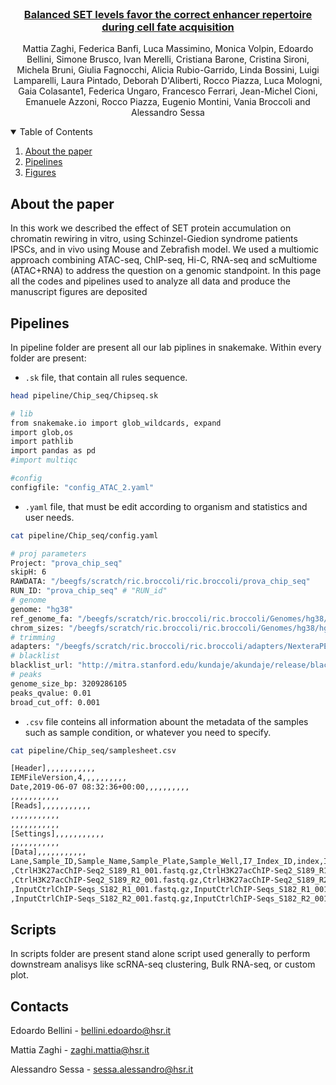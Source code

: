 


<!-- PROJECT LOGO -->
<br />
<p align="center">
  <a href=>
  <h3 align="center"> Balanced SET levels favor the correct enhancer repertoire during cell fate acquisition
</h3>
  </a>
  <p align="center">
    Mattia Zaghi, Federica Banfi, Luca Massimino, Monica Volpin, Edoardo Bellini, Simone Brusco, Ivan Merelli, Cristiana Barone, Cristina Sironi, Michela Bruni, Giulia Fagnocchi, Alicia Rubio-Garrido, Linda Bossini, Luigi Lamparelli, Laura Pintado, Deborah D'Aliberti, Rocco Piazza, Luca Mologni, Gaia Colasante1, Federica Ungaro, Francesco Ferrari, Jean-Michel Cioni, Emanuele Azzoni, Rocco Piazza, Eugenio Montini, Vania Broccoli and Alessandro Sessa
  </p>
</p>



<!-- TABLE OF CONTENTS -->
<details open="open">
  <summary>Table of Contents</summary>
  <ol>
  <li>
      <a href="#About the paper">About the paper</a>
  </li>
    <li>
      <a href="#pipelines">Pipelines</a>
    </li>
    <li>
      <a href="#figures">Figures</a>
    </li>
  </ol>
</details>



<!-- About the paper -->
## About the paper

In this work we described the effect of SET protein accumulation on chromatin rewiring in vitro, using Schinzel-Giedion syndrome patients IPSCs, and in vivo using Mouse and Zebrafish model. We used a multiomic approach combining ATAC-seq, ChIP-seq, Hi-C, RNA-seq and scMultiome (ATAC+RNA) to address the question on a genomic standpoint. In this page all the codes and pipelines used to analyze all data and produce the manuscript figures are deposited  

<!-- Pipelines -->
## Pipelines
In pipeline folder are present all our lab piplines in snakemake. Within every folder are present:
* `.sk` file, that contain all rules sequence.
 ```bash 
 head pipeline/Chip_seq/Chipseq.sk

 # lib
from snakemake.io import glob_wildcards, expand
import glob,os
import pathlib
import pandas as pd
#import multiqc

#config
configfile: "config_ATAC_2.yaml"
```

* `.yaml` file, that must be edit according to organism and statistics and user needs.
 ```bash 
 cat pipeline/Chip_seq/config.yaml

# proj parameters
Project: "prova_chip_seq"
skipH: 6
RAWDATA: "/beegfs/scratch/ric.broccoli/ric.broccoli/prova_chip_seq"
RUN_ID: "prova_chip_seq" # "RUN_id"
# genome
genome: "hg38"
ref_genome_fa: "/beegfs/scratch/ric.broccoli/ric.broccoli/Genomes/hg38/fa/hg38.fa"
chrom_sizes: "/beegfs/scratch/ric.broccoli/ric.broccoli/Genomes/hg38/hg38.chrom.sizes"
# trimming
adapters: "/beegfs/scratch/ric.broccoli/ric.broccoli/adapters/NexteraPE-PE.fa"
# blacklist
blacklist_url: "http://mitra.stanford.edu/kundaje/akundaje/release/blacklists/hg38-human/hg38.blacklist.bed.gz"
# peaks
genome_size_bp: 3209286105
peaks_qvalue: 0.01
broad_cut_off: 0.001
```
* `.csv` file conteins all information abount the metadata of the samples such as sample condition, or whatever you need to specify.
 ```bash
cat pipeline/Chip_seq/samplesheet.csv

[Header],,,,,,,,,,,
IEMFileVersion,4,,,,,,,,,,
Date,2019-06-07 08:32:36+00:00,,,,,,,,,,
,,,,,,,,,,,
[Reads],,,,,,,,,,,
,,,,,,,,,,,
,,,,,,,,,,,
[Settings],,,,,,,,,,,
,,,,,,,,,,,
[Data],,,,,,,,,,,
Lane,Sample_ID,Sample_Name,Sample_Plate,Sample_Well,I7_Index_ID,index,I5_Index_ID,index2,Sample_Project,Description,Container_Label
,CtrlH3K27acChIP-Seq2_S189_R1_001.fastq.gz,CtrlH3K27acChIP-Seq2_S189_R1_001.fastq.gz,,,UDI0073,CAATTAAC,UDI0073,CGAGATAT,prova_chip_seq,,
,CtrlH3K27acChIP-Seq2_S189_R2_001.fastq.gz,CtrlH3K27acChIP-Seq2_S189_R2_001.fastq.gz,,,UDI0073,CAATTAAC,UDI0073,CGAGATAT,prova_chip_seq,,
,InputCtrlChIP-Seqs_S182_R1_001.fastq.gz,InputCtrlChIP-Seqs_S182_R1_001.fastq.gz,,,UDI0073,CAATTAAC,UDI0073,CGAGATAT,prova_chip_seq,,
,InputCtrlChIP-Seqs_S182_R2_001.fastq.gz,InputCtrlChIP-Seqs_S182_R2_001.fastq.gz,,,UDI0073,CAATTAAC,UDI0073,CGAGATAT,prova_chip_seq,,
 ```

<!-- SCRIPTS -->
## Scripts
In scripts folder are present stand alone script used generally to perform downstream analisys like scRNA-seq clustering, Bulk RNA-seq, or custom plot.

<!-- CONTACT -->
## Contacts


Edoardo Bellini - <bellini.edoardo@hsr.it>

Mattia Zaghi - <zaghi.mattia@hsr.it>

Alessandro Sessa - <sessa.alessandro@hsr.it>

<!-- MARKDOWN LINKS & IMAGES -->
<!-- https://www.markdownguide.org/basic-syntax/#reference-style-links -->
[contributors-shield]: https://img.shields.io/github/contributors/othneildrew/Best-README-Template.svg?style=for-the-badge
[contributors-url]: https://github.com/othneildrew/Best-README-Template/graphs/contributors
[forks-shield]: https://img.shields.io/github/forks/othneildrew/Best-README-Template.svg?style=for-the-badge
[forks-url]: https://github.com/othneildrew/Best-README-Template/network/members
[stars-shield]: https://img.shields.io/github/stars/othneildrew/Best-README-Template.svg?style=for-the-badge
[stars-url]: https://github.com/othneildrew/Best-README-Template/stargazers
[issues-shield]: https://img.shields.io/github/issues/othneildrew/Best-README-Template.svg?style=for-the-badge
[issues-url]: https://github.com/othneildrew/Best-README-Template/issues
[license-shield]: https://img.shields.io/github/license/othneildrew/Best-README-Template.svg?style=for-the-badge
[license-url]: https://github.com/othneildrew/Best-README-Template/blob/master/LICENSE.txt
[linkedin-shield]: https://img.shields.io/badge/-LinkedIn-black.svg?style=for-the-badge&logo=linkedin&colorB=555
[linkedin-url]: https://linkedin.com/in/othneildrew
[product-screenshot]: images/screenshot.png
